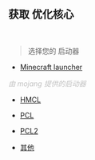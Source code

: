 ## 获取 优化核心

<br />

> 选择您的 启动器

- [Minecraft launcher](epilogue/index_02.md)

*<font color='#C0C0C0'>由 mojang 提供的启动器</font>*

- [HMCL](epilogue/index_02.md)

- [PCL](epilogue/index_02.md)

- [PCL2](epilogue/index_02.md)

- [其他](epilogue/index_02.md)